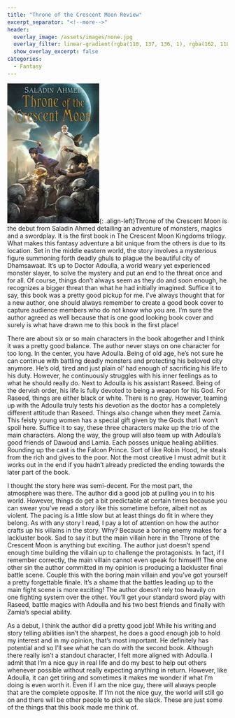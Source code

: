 ```yaml
---
title: "Throne of the Crescent Moon Review"
excerpt_separator: "<!--more-->"
header:
  overlay_image: /assets/images/none.jpg
  overlay_filter: linear-gradient(rgba(110, 137, 136, 1), rgba(162, 118, 55, 1))
  show_overlay_excerpt: false
categories:
  - Fantasy
---
```

![throne-of-crescent-moon-cover](/assets/images/throne-of-crescent-moon.jpg){: .align-left}Throne of the Crescent Moon is the debut from Saladin Ahmed detailing an adventure of monsters, magics and a swordplay. It is the first book in The Crescent Moon Kingdoms trilogy. What makes this fantasy adventure a bit unique from the others is due to its location. Set in the middle eastern world, the story involves a mysterious figure summoning forth deadly ghuls to plague the beautiful city of Dhamsawaat. It’s up to Doctor Adoulla, a world weary yet experienced monster slayer, to solve the mystery and put an end to the threat once and for all. Of course, things don’t always seem as they do and soon enough, he recognizes a bigger threat than what he had initially imagined. Suffice it to say, this book was a pretty good pickup for me. I’ve always thought that for a new author, one should always remember to create a good book cover to capture audience members who do not know who you are. I’m sure the author agreed as well because that is one good looking book cover and surely is what have drawn me to this book in the first place!

There are about six or so main characters in the book altogether and I think it was a pretty good balance. The author never stays on one character for too long. In the center, you have Adoulla. Being of old age, he’s not sure he can continue with battling deadly monsters and protecting his beloved city anymore. He’s old, tired and just plain ol’ had enough of sacrificing his life to his duty. However, he continuously struggles with his inner feelings as to what he should really do. Next to Adoulla is his assistant Raseed. Being of the dervish order, his life is fully devoted to being a weapon for his God. For Raseed, things are either black or white. There is no grey. However, teaming up with the Adoulla truly tests his devotion as the doctor has a completely different attitude than Raseed. Things also change when they meet Zamia. This feisty young women has a special gift given by the Gods that I won’t spoil here. Suffice it to say, these three characters make up the trio of the main characters. Along the way, the group will also team up with Adoulla’s good friends of Dawoud and Lamia. Each posses unique healing abilities. Rounding up the cast is the Falcon Prince. Sort of like Robin Hood, he steals from the rich and gives to the poor. Not the most creative I must admit but it works out in the end if you hadn’t already predicted the ending towards the later part of the book.

I thought the story here was semi-decent. For the most part, the atmosphere was there. The author did a good job at pulling you in to his world. However, things do get a bit predictable at certain times because you can swear you’ve read a story like this sometime before, albeit not as violent. The pacing is a little slow but at least things do fit in where they belong. As with any story I read, I pay a lot of attention on how the author crafts up his villains in the story. Why? Because a boring enemy makes for a lackluster book. Sad to say it but the main villain here in the Throne of the Crescent Moon is anything but exciting. The author just doesn’t spend enough time building the villain up to challenge the protagonists. In fact, if I remember correctly, the main villain cannot even speak for himself! The one other sin the author committed in my opinion is producing a lackluster final battle scene. Couple this with the boring main villain and you’ve got yourself a pretty forgettable finale. It’s a shame that the battles leading up to the main fight scene is more exciting! The author doesn’t rely too heavily on one fighting system over the other. You’ll get your standard sword play with Raseed, battle magics with Adoulla and his two best friends and finally with Zamia’s special ability.

As a debut, I think the author did a pretty good job! While his writing and story telling abilities isn’t the sharpest, he does a good enough job to hold my interest and in my opinion, that’s most important. He definitely has potential and so I’ll see what he can do with the second book. Although there really isn’t a standout character, I felt more aligned with Adoulla. I admit that I’m a nice guy in real life and do my best to help out others whenever possible without really expecting anything in return. However, like Adoulla, it can get tiring and sometimes it makes me wonder if what I’m doing is even worth it. Even if I am the nice guy, there will always people that are the complete opposite. If I’m not the nice guy, the world will still go on and there will be other people to pick up the slack. These are just some of the things that this book made me think of.